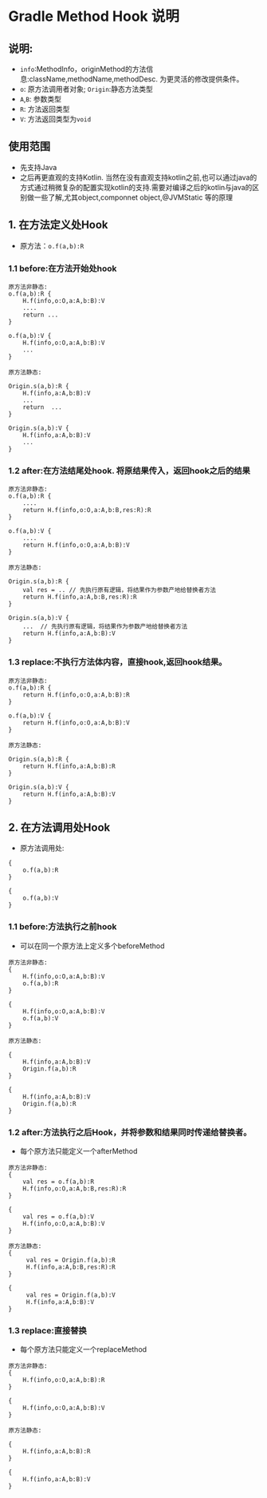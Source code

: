 # Gradle Method Hook 说明

## 说明:
* `info`:MethodInfo，originMethod的方法信息:className,methodName,methodDesc. 为更灵活的修改提供条件。
* `o`:  原方法调用者对象; `Origin`:静态方法类型
* `A`,`B`: 参数类型
* `R`:  方法返回类型
* `V`:  方法返回类型为`void`

## 使用范围

* 先支持Java
* 之后再更直观的支持Kotlin. 当然在没有直观支持kotlin之前,也可以通过java的方式通过稍微复杂的配置实现kotlin的支持.需要对编译之后的kotlin与java的区别做一些了解,尤其object,componnet object,@JVMStatic 等的原理

## 1. 在方法定义处Hook

* 原方法：`o.f(a,b):R`

### 1.1 before:在方法开始处hook

```
原方法非静态:
o.f(a,b):R {
    H.f(info,o:O,a:A,b:B):V
    ....
    return ...
}

o.f(a,b):V {
    H.f(info,o:O,a:A,b:B):V
    ...
}

原方法静态:

Origin.s(a,b):R {
    H.f(info,a:A,b:B):V
    ...
    return  ...
}

Origin.s(a,b):V {
    H.f(info,a:A,b:B):V
    ...
}
```

### 1.2 after:在方法结尾处hook. 将原结果传入，返回hook之后的结果

```
原方法非静态:
o.f(a,b):R {
    ....
    return H.f(info,o:O,a:A,b:B,res:R):R
}

o.f(a,b):V {
    ....
    return H.f(info,o:O,a:A,b:B):V
}

原方法静态:

Origin.s(a,b):R {
    val res = .. // 先执行原有逻辑，将结果作为参数产地给替换者方法
    return H.f(info,a:A,b:B,res:R):R
}

Origin.s(a,b):V {
    ...  // 先执行原有逻辑，将结果作为参数产地给替换者方法
    return H.f(info,a:A,b:B):V
}
```

### 1.3 replace:不执行方法体内容，直接hook,返回hook结果。

```
原方法非静态:
o.f(a,b):R {
    return H.f(info,o:O,a:A,b:B):R
}

o.f(a,b):V {
    return H.f(info,o:O,a:A,b:B):V
}

原方法静态:

Origin.s(a,b):R {
    return H.f(info,a:A,b:B):R
}

Origin.s(a,b):V {
    return H.f(info,a:A,b:B):V
}

```

## 2. 在方法调用处Hook

* 原方法调用处:

```
{
    o.f(a,b):R
}

{
    o.f(a,b):V
}

```

### 1.1 before:方法执行之前hook

* 可以在同一个原方法上定义多个beforeMethod

```
原方法非静态:
{
    H.f(info,o:O,a:A,b:B):V
    o.f(a,b):R
}

{
    H.f(info,o:O,a:A,b:B):V
    o.f(a,b):V
}

原方法静态:

{
    H.f(info,a:A,b:B):V
    Origin.f(a,b):R
}

{
    H.f(info,a:A,b:B):V
    Origin.f(a,b):R
}

```

### 1.2 after:方法执行之后Hook，并将参数和结果同时传递给替换者。

* 每个原方法只能定义一个afterMethod

```
原方法非静态:
{
    val res = o.f(a,b):R
    H.f(info,o:O,a:A,b:B,res:R):R 
}

{
    val res = o.f(a,b):V
    H.f(info,o:O,a:A,b:B):V
}

原方法静态:
{
     val res = Origin.f(a,b):R
     H.f(info,a:A,b:B,res:R):R 
}

{
     val res = Origin.f(a,b):V
     H.f(info,a:A,b:B):V
}
```

### 1.3 replace:直接替换

* 每个原方法只能定义一个replaceMethod

```
原方法非静态:
{
    H.f(info,o:O,a:A,b:B):R
}

{
    H.f(info,o:O,a:A,b:B):V
}

原方法静态:

{
    H.f(info,a:A,b:B):R
}

{
    H.f(info,a:A,b:B):V
}

```